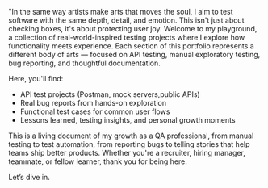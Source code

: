 "In the same way artists make arts that moves the soul, I aim to test software with the same depth, detail, and emotion. This isn't just about checking boxes, it's about protecting user joy.  Welcome to my playground, a collection of real-world-inspired testing projects where I explore how functionality meets experience. Each section of this portfolio represents a different body of arts — focused on API testing, manual exploratory testing, bug reporting, and thoughtful documentation.

Here, you'll find:
- API test projects (Postman, mock servers,public APIs)
- Real bug reports from hands-on exploration
- Functional test cases for common user flows
- Lessons learned, testing insights, and personal growth moments

This is a living document of my growth as a QA professional, from manual testing to test automation, from reporting bugs to telling stories that help teams ship better products. Whether you're a recruiter, hiring manager, teammate, or fellow learner, thank you for being here.

Let’s dive in.

